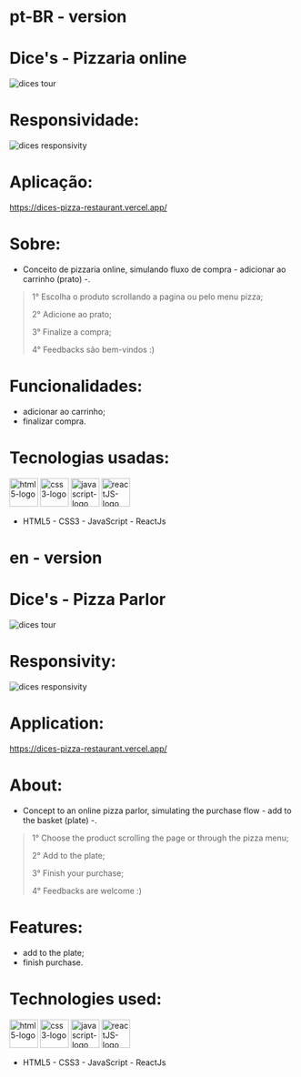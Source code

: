 # pt-BR - version

# Dice's - Pizzaria online

![dices tour](https://user-images.githubusercontent.com/84210050/132066043-70017560-37a7-4eda-b95e-d2d0bbec7700.gif)

# Responsividade:

![dices responsivity](https://user-images.githubusercontent.com/84210050/132066628-836f2772-d467-4c8d-a2d2-d6f1fb206d78.gif)

# Aplicação:

https://dices-pizza-restaurant.vercel.app/

# Sobre:

- Conceito de pizzaria online, simulando fluxo de compra - adicionar ao carrinho (prato) -.

> 1° Escolha o produto scrollando a pagina ou pelo menu pizza;
> 
> 2° Adicione ao prato;
> 
> 3° Finalize a compra;
> 
> 4° Feedbacks são bem-vindos :)

# Funcionalidades:

- adicionar ao carrinho;
- finalizar compra.

# Tecnologias usadas:

 <img  width='50px'  src='https://user-images.githubusercontent.com/84210050/132043336-d48a162f-c7f0-42a2-825d-96d0d3cf1998.png' alt='html5-logo' /> <img  width='50px'  src='https://user-images.githubusercontent.com/84210050/132043720-b43a7f9f-a5d3-4f31-99d8-28405783bd6b.png' alt='css3-logo' />  <img  width='50px'  src='https://user-images.githubusercontent.com/84210050/132044177-7af14c69-0ade-4d2b-83dc-922a408962a5.png' alt='javascript-logo' /> <img  width='50px' src='https://cdn.worldvectorlogo.com/logos/react-2.svg' alt='reactJS-logo'/>


   - HTML5  -  CSS3  -  JavaScript -  ReactJs  


# en - version

# Dice's - Pizza Parlor

![dices tour](https://user-images.githubusercontent.com/84210050/132066043-70017560-37a7-4eda-b95e-d2d0bbec7700.gif)

# Responsivity:

![dices responsivity](https://user-images.githubusercontent.com/84210050/132066628-836f2772-d467-4c8d-a2d2-d6f1fb206d78.gif)

# Application:

https://dices-pizza-restaurant.vercel.app/

# About:

- Concept to an online pizza parlor, simulating the purchase flow - add to the basket (plate) -.

> 1° Choose the product scrolling the page or through the pizza menu;
> 
> 2° Add to the plate;
> 
> 3° Finish your purchase;
> 
> 4° Feedbacks are welcome :)

# Features:

- add to the plate;
- finish purchase.

# Technologies used:

 <img  width='50px'  src='https://user-images.githubusercontent.com/84210050/132043336-d48a162f-c7f0-42a2-825d-96d0d3cf1998.png' alt='html5-logo' /> <img  width='50px'  src='https://user-images.githubusercontent.com/84210050/132043720-b43a7f9f-a5d3-4f31-99d8-28405783bd6b.png' alt='css3-logo' />  <img  width='50px'  src='https://user-images.githubusercontent.com/84210050/132044177-7af14c69-0ade-4d2b-83dc-922a408962a5.png' alt='javascript-logo' /> <img  width='50px' src='https://cdn.worldvectorlogo.com/logos/react-2.svg' alt='reactJS-logo'/>


   - HTML5  -  CSS3  -  JavaScript -  ReactJs  
